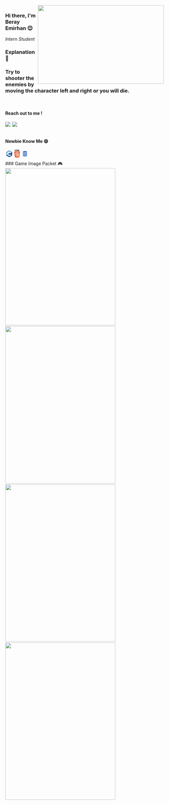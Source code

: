 <image src="https://media.giphy.com/media/3oz8xSjBmD1ZyELqW4/giphy.gif" aLign="right" width="400" height="250">


  ### Hi there, I'm Beray Emirhan 😊
  *Intern Student*
  
  ### Explanation 🔽
  ### Try to shooter the enemies by moving the character left and right or you will die.
  <br />
  
  
  #### Reach out to me !

  [<img width="22" src="https://unpkg.com/simple-icons@v6/icons/instagram.svg" aLign="Left" />][instagram]
  [<img width="22" src="https://unpkg.com/simple-icons@v6/icons/twitter.svg" aLign="Left" />][twitter]
  
  [instagram]:https://www.instagram.com/sensoyberayy/
  [twitter]:https://twitter.com/SensoyBerayy
  
  <br />
  <br />
  
  #### Newbie Know Me 😄
  
  <img aLign="Left" src="https://raw.githubusercontent.com/github/explore/f3e22f0dca2be955676bc70d6214b95b13354ee8/topics/c/c.png" width="25" height="25">
  <img aLign="Left" src="https://raw.githubusercontent.com/github/explore/80688e429a7d4ef2fca1e82350fe8e3517d3494d/topics/html/html.png" width="25" height="25">
  <img aLign="Left" src="https://raw.githubusercontent.com/github/explore/80688e429a7d4ef2fca1e82350fe8e3517d3494d/topics/sql/sql.png" width="25" height="25">
  
  <br />
  <br />
     ### Game Image Packet 🎮
  <br />
  
  <img  src="https://github.com/berayemirhan/Space-Wars/blob/main/Space%20Wars/Assets/İmage/MainMenu.jpg" width="350" height="500">
  <br />
  <img  src="https://github.com/berayemirhan/Space-Wars/blob/main/Space%20Wars/Assets/İmage/SettingsMenu.jpg" width="350" height="500">
  <br />
  <img  src="https://github.com/berayemirhan/Space-Wars/blob/main/Space%20Wars/Assets/İmage/GameMenu.jpg" width="350" height="500">
  <br />
  <img  src="https://github.com/berayemirhan/Space-Wars/blob/main/Space%20Wars/Assets/İmage/GameMenu1.jpg" width="350" height="500">
  <br />
 
  
  
  
  
  
  
  


